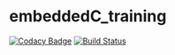 # embeddedC_training
[![Codacy Badge](https://app.codacy.com/project/badge/Grade/3f3e04e587534d86942699b46286dd2b)](https://www.codacy.com/gh/smijal/embeddedC_training/dashboard?utm_source=github.com&amp;utm_medium=referral&amp;utm_content=smijal/embeddedC_training&amp;utm_campaign=Badge_Grade)
[![Build Status](https://travis-ci.com/smijal/embeddedC_training.svg?branch=main)](https://travis-ci.com/smijal/embeddedC_training)
